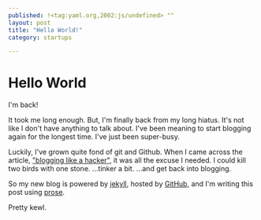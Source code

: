 ```yaml
---
published: !<tag:yaml.org,2002:js/undefined> ""
layout: post
title: "Hello World!"
category: startups

---
```


# Hello World

I'm back!  

It took me long enough.  But, I'm finally back from my long hiatus.  It's not like I don't have anything to talk about.  I've been meaning to start blogging again for the longest time.  I've just been super-busy.

Luckily, I've grown quite fond of git and Github.  When I came across the article, ["blogging like a hacker"](http://tom.preston-werner.com/2008/11/17/blogging-like-a-hacker.html), it was all the excuse I needed.  I could kill two birds with one stone.  ...tinker a bit.  ...and get back into blogging.

So my new blog is powered by [jekyll](http://jekyllrb.com/), hosted by [GitHub](http://github.com), and I'm writing this post using [prose](http://prose.io/).

Pretty kewl.
